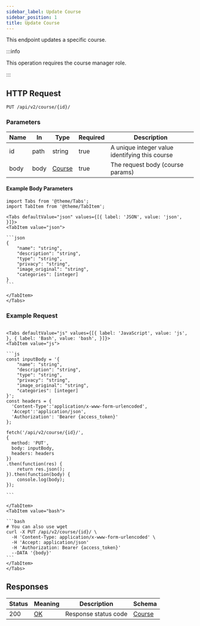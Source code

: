 ```yaml
---
sidebar_label: Update Course
sidebar_position: 1
title: Update Course
---
```


This endpoint updates a specific course.

:::info

This operation requires the course manager role.

:::

## HTTP Request

`PUT /api/v2/course/{id}/`

### Parameters

| Name | In   | Type                                           | Required | Description                                    |
|------|------|------------------------------------------------|----------|------------------------------------------------|
| id   | path | string                                         | true     | A unique integer value identifying this course |
| body | body | [Course](/docs/apireference/v2/schemas/course) | true     | The request body (course params)               |

#### Example Body Parameters

````mdx-code-block
import Tabs from '@theme/Tabs';
import TabItem from '@theme/TabItem';

<Tabs defaultValue="json" values={[{ label: 'JSON', value: 'json', }]}>
<TabItem value="json">

```json
{
    "name": "string",
    "description": "string",
    "type": "string",
    "privacy": "string",
    "image_original": "string",
    "categories": [integer]
}
```

</TabItem>
</Tabs>
````

### Example Request

````mdx-code-block

<Tabs defaultValue="js" values={[{ label: 'JavaScript', value: 'js', }, { label: 'Bash', value: 'bash', }]}>
<TabItem value="js">

```js
const inputBody = '{
    "name": "string",
    "description": "string",
    "type": "string",
    "privacy": "string",
    "image_original": "string",
    "categories": [integer]
}';
const headers = {
  'Content-Type':'application/x-www-form-urlencoded',
  'Accept':'application/json',
  'Authorization': 'Bearer {access_token}'
};

fetch('/api/v2/course/{id}/',
{
  method: 'PUT',
  body: inputBody,
  headers: headers
})
.then(function(res) {
    return res.json();
}).then(function(body) {
    console.log(body);
});

```

</TabItem>
<TabItem value="bash">

```bash
# You can also use wget
curl -X PUT /api/v2/course/{id}/ \
  -H 'Content-Type: application/x-www-form-urlencoded' \
  -H 'Accept: application/json'
  -H 'Authorization: Bearer {access_token}'
  --DATA '{body}'
```
</TabItem>
</Tabs>
````

## Responses

| Status | Meaning                                                 | Description          | Schema                                         |
|--------|---------------------------------------------------------|----------------------|------------------------------------------------|
| 200    | [OK](https://tools.ietf.org/html/rfc7231#section-6.3.1) | Response status code | [Course](/docs/apireference/v2/schemas/course) |
